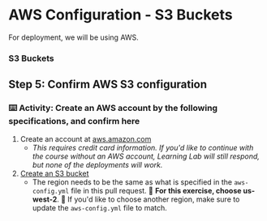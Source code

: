# AWS Configuration - S3 Buckets

For deployment, we will be using AWS. 

### S3 Buckets


## Step 5: Confirm AWS S3 configuration

### :keyboard: Activity: Create an AWS account by the following specifications, and confirm here

1. Create an account at [aws.amazon.com](https://aws.amazon.com/)
   - _This requires credit card information. If you'd like to continue with the course without an AWS account, Learning Lab will still respond, but none of the deployments will work._
2. [Create an S3 bucket](https://docs.aws.amazon.com/AmazonS3/latest/gsg/CreatingABucket.html)
   - The region needs to be the same as what is specified in the  `aws-config.yml` file in this pull request. :eyes: **For this exercise, choose us-west-2**. :eyes: If you'd like to choose another region, make sure to update the `aws-config.yml` file to match.
